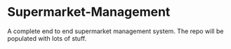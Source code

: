 # Supermarket-Management
A complete end to end supermarket management system.
The repo will be populated with lots of stuff.